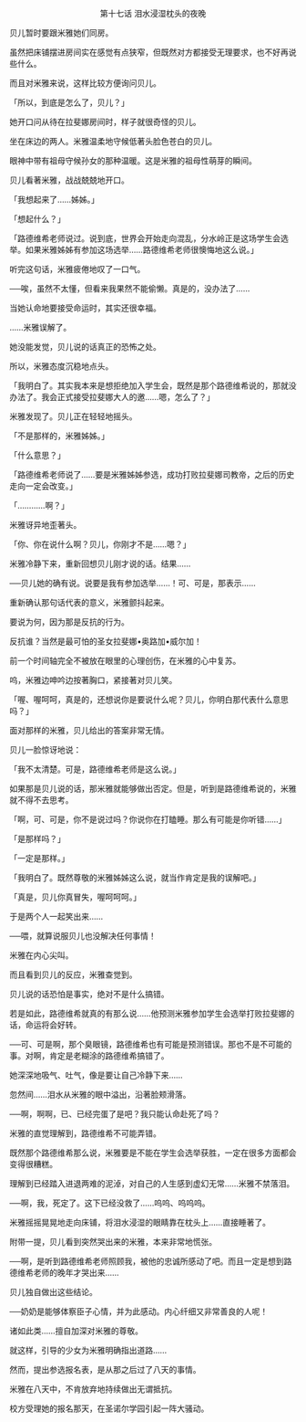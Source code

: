 <p align="center">第十七话 泪水浸湿枕头的夜晚</p>

贝儿暂时要跟米雅她们同房。

虽然把床铺摆进房间实在感觉有点狭窄，但既然对方都接受无理要求，也不好再说些什么。

而且对米雅来说，这样比较方便询问贝儿。

「所以，到底是怎么了，贝儿？」

她开口问从待在拉斐娜房间时，样子就很奇怪的贝儿。

坐在床边的两人。米雅温柔地守候低著头脸色苍白的贝儿。

眼神中带有祖母守候孙女的那种温暖。这是米雅的祖母性萌芽的瞬间。

贝儿看著米雅，战战兢兢地开口。

「我想起来了……姊姊。」

「想起什么？」

「路德维希老师说过。说到底，世界会开始走向混乱，分水岭正是这场学生会选举。如果米雅姊姊有参加这场选举……路德维希老师很懊悔地这么说。」

听完这句话，米雅疲倦地叹了一口气。

──唉，虽然不太懂，但看来我果然不能偷懒。真是的，没办法了……

当她认命地要接受命运时，其实还很幸福。

……米雅误解了。

她没能发觉，贝儿说的话真正的恐怖之处。

所以，米雅态度沉稳地点头。

「我明白了。其实我本来是想拒绝加入学生会，既然是那个路德维希说的，那就没办法了。我会正式接受拉斐娜大人的邀……嗯，怎么了？」

米雅发现了。贝儿正在轻轻地摇头。

「不是那样的，米雅姊姊。」

「什么意思？」

「路德维希老师说了……要是米雅姊姊参选，成功打败拉斐娜司教帝，之后的历史走向一定会改变。」

「…………啊？」

米雅讶异地歪著头。

「你、你在说什么啊？贝儿，你刚才不是……嗯？」

米雅冷静下来，重新回想贝儿刚才说的话。结果……

──贝儿她的确有说。说要是我有参加选举……！可、可是，那表示……

重新确认那句话代表的意义，米雅颤抖起来。

要说为何，因为那是反抗的行为。

反抗谁？当然是最可怕的圣女拉斐娜•奥路加•威尔加！

前一个时间轴完全不被放在眼里的心理创伤，在米雅的心中复苏。

呜，米雅边呻吟边按著胸口，紧接著对贝儿笑。

「喔、喔呵呵，真是的，还想说你是要说什么呢？贝儿，你明白那代表什么意思吗？」

面对那样的米雅，贝儿给出的答案非常无情。

贝儿一脸惊讶地说：

「我不太清楚。可是，路德维希老师是这么说。」

如果那是贝儿说的话，那米雅就能够做出否定。但是，听到是路德维希说的，米雅就不得不去思考。

「啊，可、可是，你不是说过吗？你说你在打瞌睡。那么有可能是你听错……」

「是那样吗？」

「一定是那样。」

「我明白了。既然尊敬的米雅姊姊这么说，就当作肯定是我的误解吧。」

「真是，贝儿你真冒失，喔呵呵呵。」

于是两个人一起笑出来……

──喂，就算说服贝儿也没解决任何事情！

米雅在内心尖叫。

而且看到贝儿的反应，米雅查觉到。

贝儿说的话恐怕是事实，绝对不是什么搞错。

若是如此，路德维希就真的有那么说……他预测米雅参加学生会选举打败拉斐娜的话，命运将会好转。

──可、可是啊，那个臭眼镜，路德维希也有可能是预测错误。那也不是不可能的事。对啊，肯定是老糊涂的路德维希搞错了。

她深深地吸气、吐气，像是要让自己冷静下来……

忽然间……泪水从米雅的眼中溢出，沿著脸颊滑落。

──啊，啊啊，已、已经完蛋了是吧？我只能认命赴死了吗？

米雅的直觉理解到，路德维希不可能弄错。

既然那个路德维希那么说，米雅要是不能在学生会选举获胜，一定在很多方面都会变得很糟糕。

理解到已经踏入进退两难的泥淖，对自己的人生感到虚幻无常……米雅不禁落泪。

──啊，我，死定了。这下已经没救了……呜呜、呜呜呜。

米雅摇摇晃晃地走向床铺，将泪水浸湿的眼睛靠在枕头上……直接睡著了。

附带一提，贝儿看到突然哭出来的米雅，本来非常地慌张。

──啊，是听到路德维希老师照顾我，被他的忠诚所感动了吧。而且一定是想到路德维希老师的晚年才哭出来……

贝儿独自做出这些结论。

──奶奶是能够体察臣子心情，并为此感动。内心纤细又非常善良的人呢！

诸如此类……擅自加深对米雅的尊敬。

就这样，引导的少女为米雅明确指出道路……

然而，提出参选报名表，是从那之后过了八天的事情。

米雅在八天中，不肯放弃地持续做出无谓抵抗。

校方受理她的报名那天，在圣诺尔学园引起一阵大骚动。

